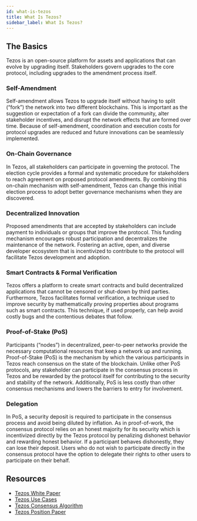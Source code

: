 ```yaml
---
id: what-is-tezos
title: What Is Tezos?
sidebar_label: What Is Tezos?
---
```


## The Basics

Tezos is an open-source platform for assets and applications that can evolve by upgrading itself. Stakeholders govern upgrades to the core protocol, including upgrades to the amendment process itself.

### Self-Amendment

Self-amendment allows Tezos to upgrade itself without having to split (“fork”) the network into two different blockchains. This is important as the suggestion or expectation of a fork can divide the community, alter stakeholder incentives, and disrupt the network effects that are formed over time. Because of self-amendment, coordination and execution costs for protocol upgrades are reduced and future innovations can be seamlessly implemented.

### On-Chain Governance

In Tezos, all stakeholders can participate in governing the protocol. The election cycle provides a formal and systematic procedure for stakeholders to reach agreement on proposed protocol amendments. By combining this on-chain mechanism with self-amendment, Tezos can change this initial election process to adopt better governance mechanisms when they are discovered.

### Decentralized Innovation

Proposed amendments that are accepted by stakeholders can include payment to individuals or groups that improve the protocol. This funding mechanism encourages robust participation and decentralizes the maintenance of the network. Fostering an active, open, and diverse developer ecosystem that is incentivized to contribute to the protocol will facilitate Tezos development and adoption.

### Smart Contracts & Formal Verification

Tezos offers a platform to create smart contracts and build decentralized applications that cannot be censored or shut-down by third parties. Furthermore, Tezos facilitates formal verification, a technique used to improve security by mathematically proving properties about programs such as smart contracts. This technique, if used properly, can help avoid costly bugs and the contentious debates that follow.

### Proof-of-Stake (PoS)

Participants (“nodes”) in decentralized, peer-to-peer networks provide the necessary computational resources that keep a network up and running. Proof-of-Stake (PoS) is the mechanism by which the various participants in Tezos reach consensus on the state of the blockchain. Unlike other PoS protocols, any stakeholder can participate in the consensus process in Tezos and be rewarded by the protocol itself for contributing to the security and stability of the network. Additionally, PoS is less costly than other consensus mechanisms and lowers the barriers to entry for involvement.

### Delegation

In PoS, a security deposit is required to participate in the consensus process and avoid being diluted by inflation. As in proof-of-work, the consensus protocol relies on an honest majority for its security which is incentivized directly by the Tezos protocol by penalizing dishonest behavior and rewarding honest behavior. If a participant behaves dishonestly, they can lose their deposit. Users who do not wish to participate directly in the consensus protocol have the option to delegate their rights to other users to participate on their behalf.


## Resources

 - [Tezos White Paper](../../static/whitepaper.pdf)
 - [Tezos Use Cases](https://wiki.tezosagora.org/learn/uses-of-tezos)
 - [Tezos Consensus Algorithm](https://wiki.tezosagora.org/learn/baking/proofofstake/consensus)
 - [Tezos Position Paper](../../static/position-paper.pdf)